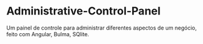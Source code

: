 # Administrative-Control-Panel
Um painel de controle para administrar diferentes aspectos de um negócio, feito com Angular, Bulma, SQlite.
